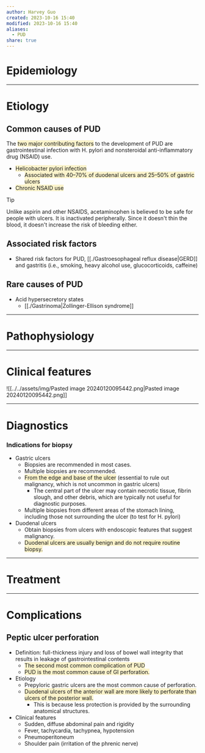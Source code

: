 ```yaml
---
author: Harvey Guo
created: 2023-10-16 15:40
modified: 2023-10-16 15:40
aliases:
  - PUD
share: true
---
```


# Epidemiology


---
# Etiology
## Common causes of PUD
The <span style="background:rgba(240, 200, 0, 0.2)">two major contributing factors</span> to the development of PUD are gastrointestinal infection with H. pylori and nonsteroidal anti-inflammatory drug (NSAID) use.
- <span style="background:rgba(240, 200, 0, 0.2)">Helicobacter pylori infection</span>
	- <span style="background:rgba(240, 200, 0, 0.2)">Associated with 40–70% of duodenal ulcers and 25–50% of gastric ulcers</span>
- <span style="background:rgba(240, 200, 0, 0.2)">Chronic NSAID use</span>
>[!tip] 
>Unlike aspirin and other NSAIDS, acetaminophen is believed to be safe for people with ulcers. It is inactivated peripherally. Since it doesn't thin the blood, it doesn't increase the risk of bleeding either.
## Associated risk factors
- Shared risk factors for PUD, [[./Gastroesophageal reflux disease|GERD]] and gastritis (i.e., smoking, heavy alcohol use, glucocorticoids, caffeine)
## Rare causes of PUD
- Acid hypersecretory states
	- [[./Gastrinoma|Zollinger-Ellison syndrome]]

---
# Pathophysiology


---
# Clinical features
![[../../assets/img/Pasted image 20240120095442.png|Pasted image 20240120095442.png]]

---
# Diagnostics
### Indications for biopsy
- Gastric ulcers
	- Biopsies are recommended in most cases. 
	- Multiple biopsies are recommended.
	- <span style="background:rgba(240, 200, 0, 0.2)">From the edge and base of the ulcer</span> (essential to rule out malignancy, which is not uncommon in gastric ulcers)
		- The central part of the ulcer may contain necrotic tissue, fibrin slough, and other debris, which are typically not useful for diagnostic purposes.
	- Multiple biopsies from different areas of the stomach lining, including those not surrounding the ulcer (to test for H. pylori)
- Duodenal ulcers
	- Obtain biopsies from ulcers with endoscopic features that suggest malignancy.
	- <span style="background:rgba(240, 200, 0, 0.2)">Duodenal ulcers are usually benign and do not require routine biopsy.</span>

---
# Treatment


---
# Complications
## Peptic ulcer perforation
- Definition: full-thickness injury and loss of bowel wall integrity that results in leakage of gastrointestinal contents
	- <span style="background:rgba(240, 200, 0, 0.2)">The second most common complication of PUD</span>
	- <span style="background:rgba(240, 200, 0, 0.2)">PUD is the most common cause of GI perforation.</span>
- Etiology
	- Prepyloric gastric ulcers are the most common cause of perforation.
	- <span style="background:rgba(240, 200, 0, 0.2)">Duodenal ulcers of the anterior wall are more likely to perforate than ulcers of the posterior wall. </span>
		- This is because less protection is provided by the surrounding anatomical structures.
- Clinical features
	- Sudden, diffuse abdominal pain and rigidity
	- Fever, tachycardia, tachypnea, hypotension 
	- Pneumoperitoneum
	- Shoulder pain (irritation of the phrenic nerve)